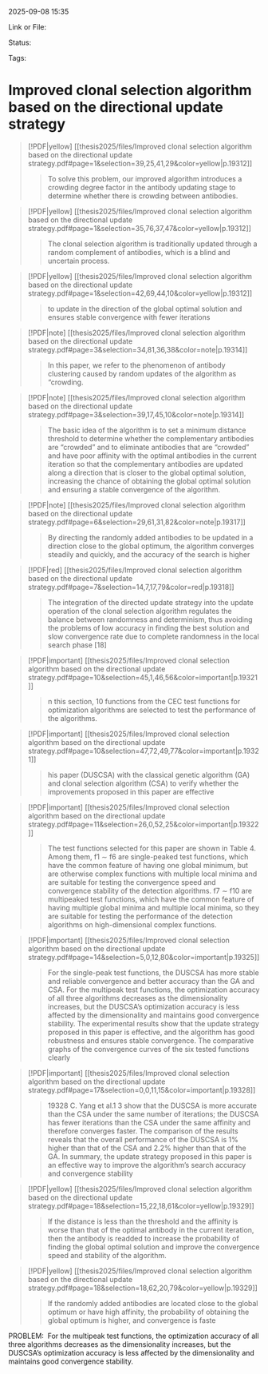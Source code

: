 2025-09-08 15:35

Link or File:

Status:

Tags: 

# Improved clonal selection algorithm based  on the directional update strategy

> [!PDF|yellow] [[thesis2025/files/Improved clonal selection algorithm based on the directional update strategy.pdf#page=1&selection=39,25,41,29&color=yellow|p.19312]]
> > To solve this problem, our improved algorithm introduces a crowding degree factor in the antibody updating stage to determine whether there is crowding between antibodies. 



> [!PDF|yellow] [[thesis2025/files/Improved clonal selection algorithm based on the directional update strategy.pdf#page=1&selection=35,76,37,47&color=yellow|p.19312]]
> > The clonal selection algorithm is traditionally updated through a random complement of antibodies, which is a blind and uncertain process.

> [!PDF|yellow] [[thesis2025/files/Improved clonal selection algorithm based on the directional update strategy.pdf#page=1&selection=42,69,44,10&color=yellow|p.19312]]
> > to update in the direction of the global optimal solution and ensures stable convergence with fewer iterations

> [!PDF|note] [[thesis2025/files/Improved clonal selection algorithm based on the directional update strategy.pdf#page=3&selection=34,81,36,38&color=note|p.19314]]
> >  In this paper, we refer to the phenomenon of antibody clustering caused by random updates of the algorithm as “crowding.

> [!PDF|note] [[thesis2025/files/Improved clonal selection algorithm based on the directional update strategy.pdf#page=3&selection=39,17,45,10&color=note|p.19314]]
> > The basic idea of the algorithm is to set a minimum distance threshold to determine whether the complementary antibodies are “crowded” and to eliminate antibodies that are “crowded” and have poor affinity with the optimal antibodies in the current iteration so that the complementary antibodies are updated along a direction that is closer to the global optimal solution, increasing the chance of obtaining the global optimal solution and ensuring a stable convergence of the algorithm.

> [!PDF|note] [[thesis2025/files/Improved clonal selection algorithm based on the directional update strategy.pdf#page=6&selection=29,61,31,82&color=note|p.19317]]
> > By directing the randomly added antibodies to be updated in a direction close to the global optimum, the algorithm converges steadily and quickly, and the accuracy of the search is higher

> [!PDF|red] [[thesis2025/files/Improved clonal selection algorithm based on the directional update strategy.pdf#page=7&selection=14,7,17,79&color=red|p.19318]]
> >  The integration of the directed update strategy into the update operation of the clonal selection algorithm regulates the balance between randomness and determinism, thus avoiding the problems of low accuracy in finding the best solution and slow convergence rate due to complete randomness in the local search phase [18]

> [!PDF|important] [[thesis2025/files/Improved clonal selection algorithm based on the directional update strategy.pdf#page=10&selection=45,1,46,56&color=important|p.19321]]
> > n this section, 10 functions from the CEC test functions for optimization algorithms are selected to test the performance of the algorithms. 

> [!PDF|important] [[thesis2025/files/Improved clonal selection algorithm based on the directional update strategy.pdf#page=10&selection=47,72,49,77&color=important|p.19321]]
> > his paper (DUSCSA) with the classical genetic algorithm (GA) and clonal selection algorithm (CSA) to verify whether the improvements proposed in this paper are effective

> [!PDF|important] [[thesis2025/files/Improved clonal selection algorithm based on the directional update strategy.pdf#page=11&selection=26,0,52,25&color=important|p.19322]]
> > The test functions selected for this paper are shown in Table 4. Among them, f1 ∼ f6 are single-peaked test functions, which have the common feature of having one global minimum, but are otherwise complex functions with multiple local minima and are suitable for testing the convergence speed and convergence stability of the detection algorithms. f7 ∼ f10 are multipeaked test functions, which have the common feature of having multiple global minima and multiple local minima, so they are suitable for testing the performance of the detection algorithms on high-dimensional complex functions.

> [!PDF|important] [[thesis2025/files/Improved clonal selection algorithm based on the directional update strategy.pdf#page=14&selection=5,0,12,80&color=important|p.19325]]
> > For the single-peak test functions, the DUSCSA has more stable and reliable convergence and better accuracy than the GA and CSA. For the multipeak test functions, the optimization accuracy of all three algorithms decreases as the dimensionality increases, but the DUSCSA’s optimization accuracy is less affected by the dimensionality and maintains good convergence stability. The experimental results show that the update strategy proposed in this paper is effective, and the algorithm has good robustness and ensures stable convergence. The comparative graphs of the convergence curves of the six tested functions clearly

> [!PDF|important] [[thesis2025/files/Improved clonal selection algorithm based on the directional update strategy.pdf#page=17&selection=0,0,11,15&color=important|p.19328]]
> > 19328 C. Yang et al.1 3 show that the DUSCSA is more accurate than the CSA under the same number of iterations; the DUSCSA has fewer iterations than the CSA under the same affinity and therefore converges faster. The comparison of the results reveals that the overall performance of the DUSCSA is 1% higher than that of the CSA and 2.2% higher than that of the GA. In summary, the update strategy proposed in this paper is an effective way to improve the algorithm’s search accuracy and convergence stability

> [!PDF|yellow] [[thesis2025/files/Improved clonal selection algorithm based on the directional update strategy.pdf#page=18&selection=15,22,18,61&color=yellow|p.19329]]
> >  If the distance is less than the threshold and the affinity is worse than that of the optimal antibody in the current iteration, then the antibody is readded to increase the probability of finding the global optimal solution and improve the convergence speed and stability of the algorithm.

> [!PDF|yellow] [[thesis2025/files/Improved clonal selection algorithm based on the directional update strategy.pdf#page=18&selection=18,62,20,79&color=yellow|p.19329]]
> > If the randomly added antibodies are located close to the global optimum or have high affinity, the probability of obtaining the global optimum is higher, and convergence is faste

PROBLEM:
 For the multipeak test functions, the optimization accuracy of all three algorithms decreases as the dimensionality increases, but the DUSCSA’s optimization accuracy is less affected by the dimensionality and maintains good convergence stability.